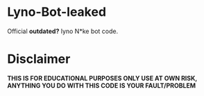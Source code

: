# Lyno-Bot-leaked
Official **outdated?** lyno N*ke bot code.

# Disclaimer
**THIS IS FOR EDUCATIONAL PURPOSES ONLY USE AT OWN RISK, ANYTHING YOU DO WITH THIS CODE IS YOUR FAULT/PROBLEM**
